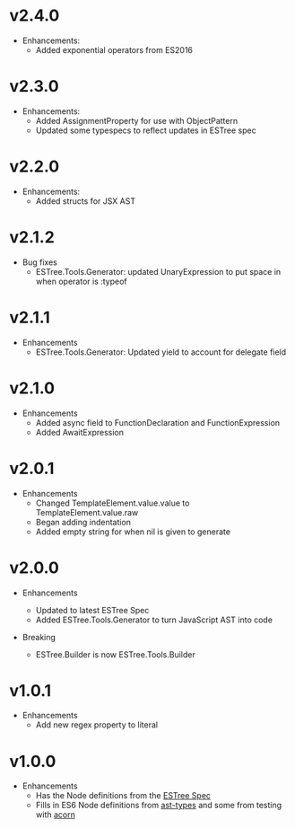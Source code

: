 # v2.4.0
* Enhancements:
  * Added exponential operators from ES2016

# v2.3.0
* Enhancements:
  * Added AssignmentProperty for use with ObjectPattern
  * Updated some typespecs to reflect updates in ESTree spec

# v2.2.0
* Enhancements:
  * Added structs for JSX AST

# v2.1.2

* Bug fixes
  * ESTree.Tools.Generator: updated UnaryExpression to put space in when operator is :typeof

# v2.1.1

* Enhancements
  * ESTree.Tools.Generator: Updated yield to account for delegate field

# v2.1.0

* Enhancements
  * Added async field to FunctionDeclaration and FunctionExpression
  * Added AwaitExpression

# v2.0.1

* Enhancements
  * Changed TemplateElement.value.value to TemplateElement.value.raw
  * Began adding indentation
  * Added empty string for when nil is given to generate

# v2.0.0

* Enhancements
  * Updated to latest ESTree Spec
  * Added ESTree.Tools.Generator to turn JavaScript AST into code

* Breaking
  * ESTree.Builder is now ESTree.Tools.Builder

# v1.0.1

* Enhancements
  * Add new regex property to literal

# v1.0.0

* Enhancements
  * Has the Node definitions from the [ESTree Spec](https://github.com/estree/estree)
  * Fills in ES6 Node definitions from [ast-types](https://github.com/benjamn/ast-types) and some from testing with [acorn](https://github.com/marijnh/acorn)
